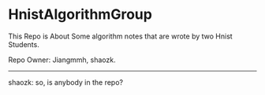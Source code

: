 # HnistAlgorithmGroup

This Repo is About Some algorithm notes that are wrote by two Hnist Students.

Repo Owner: Jiangmmh, shaozk.

---


shaozk: so, is anybody in the repo?
